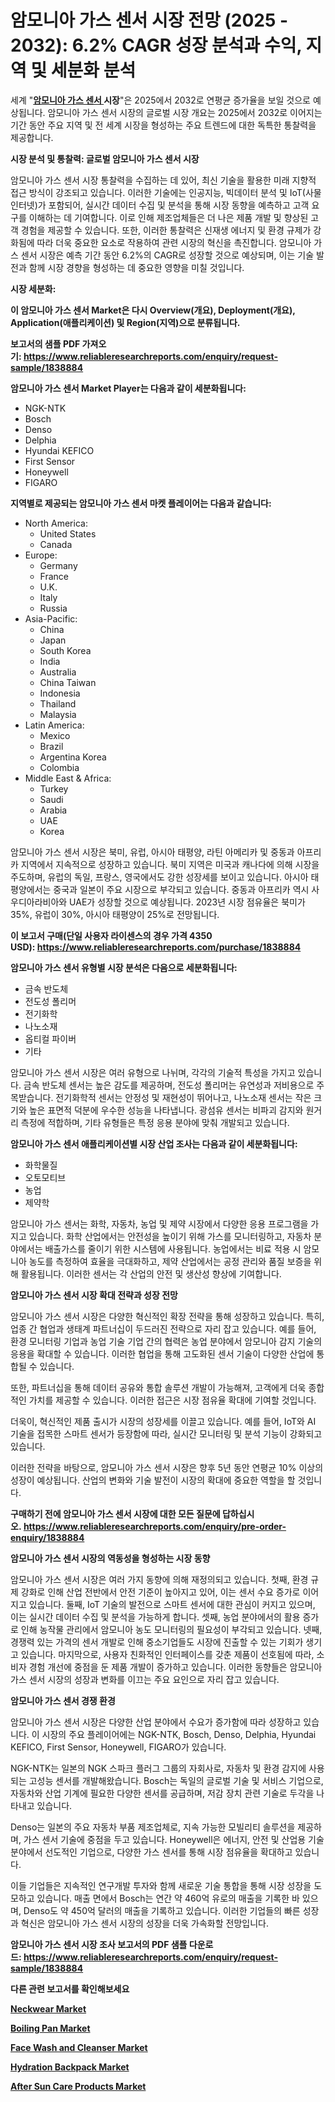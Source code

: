 <p><h1>암모니아 가스 센서 시장 전망 (2025 - 2032): 6.2% CAGR 성장 분석과 수익, 지역 및 세분화 분석</h1></p><p>세계 "<strong><a href="https://www.reliableresearchreports.com/ammonia-gas-sensors-r1838884?utm_campaign=105&utm_medium=8&utm_source=Github&utm_content=ia&utm_term=08022025&utm_id=ammonia-gas-sensors">암모니아 가스 센서&nbsp;</a></strong><strong>시장</strong>"은 2025에서 2032로 연평균 증가율을 보일 것으로 예상됩니다. 암모니아 가스 센서 시장의 글로벌 시장 개요는 2025에서 2032로 이어지는 기간 동안 주요 지역 및 전 세계 시장을 형성하는 주요 트렌드에 대한 독특한 통찰력을 제공합니다.</p>
<p><strong>시장 분석 및 통찰력: 글로벌 암모니아 가스 센서 시장</strong></p>
<p><p>암모니아 가스 센서 시장 통찰력을 수집하는 데 있어, 최신 기술을 활용한 미래 지향적 접근 방식이 강조되고 있습니다. 이러한 기술에는 인공지능, 빅데이터 분석 및 IoT(사물인터넷)가 포함되어, 실시간 데이터 수집 및 분석을 통해 시장 동향을 예측하고 고객 요구를 이해하는 데 기여합니다. 이로 인해 제조업체들은 더 나은 제품 개발 및 향상된 고객 경험을 제공할 수 있습니다. 또한, 이러한 통찰력은 신재생 에너지 및 환경 규제가 강화됨에 따라 더욱 중요한 요소로 작용하여 관련 시장의 혁신을 촉진합니다. 암모니아 가스 센서 시장은 예측 기간 동안 6.2%의 CAGR로 성장할 것으로 예상되며, 이는 기술 발전과 함께 시장 경향을 형성하는 데 중요한 영향을 미칠 것입니다.</p><a href="%7CAUTHORITHY_DOMAIN_URL%7C?utm_campaign=105&utm_medium=8&utm_source=Github&utm_content=ia&utm_term=08022025&utm_id=ammonia-gas-sensors"></a></p>
<p><strong>시장 세분화:</strong></p>
<p><strong>이 암모니아 가스 센서 Market은 다시 Overview(개요), Deployment(개요), Application(애플리케이션) 및 Region(지역)으로 분류됩니다.</strong></p>
<p><strong>보고서의 샘플 PDF 가져오기:&nbsp;<a href="https://www.reliableresearchreports.com/enquiry/request-sample/1838884?utm_campaign=105&utm_medium=8&utm_source=Github&utm_content=ia&utm_term=08022025&utm_id=ammonia-gas-sensors">https://www.reliableresearchreports.com/enquiry/request-sample/1838884</a></strong><strong></strong></p>
<p><strong>암모니아 가스 센서 Market Player는 다음과 같이 세분화됩니다:</strong></p>
<p><ul><li>NGK-NTK</li><li>Bosch</li><li>Denso</li><li>Delphia</li><li>Hyundai KEFICO</li><li>First Sensor</li><li>Honeywell</li><li>FIGARO</li></ul></p>
<p><strong>지역별로 제공되는 암모니아 가스 센서 마켓 플레이어는 다음과 같습니다:</strong></p>
<p><ul>
    <li>
        North America:
        <ul>
            <li>United States</li>
            <li>Canada</li>
        </ul>
    </li>
    <li>
        Europe:
        <ul>
            <li>Germany</li>
            <li>France</li>
            <li>U.K.</li>
            <li>Italy</li>
            <li>Russia</li>
        </ul>
    </li>
    <li>
        Asia-Pacific:
        <ul>
            <li>China</li>
            <li>Japan</li>
            <li>South Korea</li>
            <li>India</li>
            <li>Australia</li>
            <li>China Taiwan</li>
            <li>Indonesia</li>
            <li>Thailand</li>
            <li>Malaysia</li>
        </ul>
    </li>
    <li>
        Latin America:
        <ul>
            <li>Mexico</li>
            <li>Brazil</li>
            <li>Argentina Korea</li>
            <li>Colombia</li>
        </ul>
    </li>
    <li>
        Middle East & Africa:
        <ul>
            <li>Turkey</li>
            <li>Saudi</li>
            <li>Arabia</li>
            <li>UAE</li>
            <li>Korea</li>
        </ul>
    </li>
    </ul></p>
<p><p>암모니아 가스 센서 시장은 북미, 유럽, 아시아 태평양, 라틴 아메리카 및 중동과 아프리카 지역에서 지속적으로 성장하고 있습니다. 북미 지역은 미국과 캐나다에 의해 시장을 주도하며, 유럽의 독일, 프랑스, 영국에서도 강한 성장세를 보이고 있습니다. 아시아 태평양에서는 중국과 일본이 주요 시장으로 부각되고 있습니다. 중동과 아프리카 역시 사우디아라비아와 UAE가 성장할 것으로 예상됩니다. 2023년 시장 점유율은 북미가 35%, 유럽이 30%, 아시아 태평양이 25%로 전망됩니다.</p></p>
<p><strong>이 보고서 구매(단일 사용자 라이센스의 경우 가격 4350 USD):&nbsp;<a href="https://www.reliableresearchreports.com/purchase/1838884?utm_campaign=105&utm_medium=8&utm_source=Github&utm_content=ia&utm_term=08022025&utm_id=ammonia-gas-sensors">https://www.reliableresearchreports.com/purchase/1838884</a></strong></p>
<p><strong>암모니아 가스 센서 유형별 시장 분석은 다음으로 세분화됩니다:</strong></p>
<p><ul><li>금속 반도체</li><li>전도성 폴리머</li><li>전기화학</li><li>나노소재</li><li>옵티컬 파이버</li><li>기타</li></ul></p>
<p><p>암모니아 가스 센서 시장은 여러 유형으로 나뉘며, 각각의 기술적 특성을 가지고 있습니다. 금속 반도체 센서는 높은 감도를 제공하며, 전도성 폴리머는 유연성과 저비용으로 주목받습니다. 전기화학적 센서는 안정성 및 재현성이 뛰어나고, 나노소재 센서는 작은 크기와 높은 표면적 덕분에 우수한 성능을 나타냅니다. 광섬유 센서는 비파괴 감지와 원거리 측정에 적합하며, 기타 유형들은 특정 응용 분야에 맞춰 개발되고 있습니다.</p></p>
<p><strong>암모니아 가스 센서 애플리케이션별 시장 산업 조사는 다음과 같이 세분화됩니다:</strong></p>
<p><ul><li>화학물질</li><li>오토모티브</li><li>농업</li><li>제약학</li></ul></p>
<p><p>암모니아 가스 센서는 화학, 자동차, 농업 및 제약 시장에서 다양한 응용 프로그램을 가지고 있습니다. 화학 산업에서는 안전성을 높이기 위해 가스를 모니터링하고, 자동차 분야에서는 배출가스를 줄이기 위한 시스템에 사용됩니다. 농업에서는 비료 적용 시 암모니아 농도를 측정하여 효율을 극대화하고, 제약 산업에서는 공정 관리와 품질 보증을 위해 활용됩니다. 이러한 센서는 각 산업의 안전 및 생산성 향상에 기여합니다.</p></p>
<p><strong>암모니아 가스 센서 시장 확대 전략과 성장 전망</strong></p>
<p><p>암모니아 가스 센서 시장은 다양한 혁신적인 확장 전략을 통해 성장하고 있습니다. 특히, 업종 간 협업과 생태계 파트너십이 두드러진 전략으로 자리 잡고 있습니다. 예를 들어, 환경 모니터링 기업과 농업 기술 기업 간의 협력은 농업 분야에서 암모니아 감지 기술의 응용을 확대할 수 있습니다. 이러한 협업을 통해 고도화된 센서 기술이 다양한 산업에 통합될 수 있습니다.</p><p>또한, 파트너십을 통해 데이터 공유와 통합 솔루션 개발이 가능해져, 고객에게 더욱 종합적인 가치를 제공할 수 있습니다. 이러한 접근은 시장 점유율 확대에 기여할 것입니다. </p><p>더욱이, 혁신적인 제품 출시가 시장의 성장세를 이끌고 있습니다. 예를 들어, IoT와 AI 기술을 접목한 스마트 센서가 등장함에 따라, 실시간 모니터링 및 분석 기능이 강화되고 있습니다. </p><p>이러한 전략을 바탕으로, 암모니아 가스 센서 시장은 향후 5년 동안 연평균 10% 이상의 성장이 예상됩니다. 산업의 변화와 기술 발전이 시장의 확대에 중요한 역할을 할 것입니다.</p></p>
<p><strong>구매하기 전에 암모니아 가스 센서 시장에 대한 모든 질문에 답하십시오.&nbsp;<a href="https://www.reliableresearchreports.com/enquiry/pre-order-enquiry/1838884?utm_campaign=105&utm_medium=8&utm_source=Github&utm_content=ia&utm_term=08022025&utm_id=ammonia-gas-sensors">https://www.reliableresearchreports.com/enquiry/pre-order-enquiry/1838884</a></strong><strong></strong></p>
<p><strong>암모니아 가스 센서 시장의 역동성을 형성하는 시장 동향</strong></p>
<p><p>암모니아 가스 센서 시장은 여러 가지 동향에 의해 재정의되고 있습니다. 첫째, 환경 규제 강화로 인해 산업 전반에서 안전 기준이 높아지고 있어, 이는 센서 수요 증가로 이어지고 있습니다. 둘째, IoT 기술의 발전으로 스마트 센서에 대한 관심이 커지고 있으며, 이는 실시간 데이터 수집 및 분석을 가능하게 합니다. 셋째, 농업 분야에서의 활용 증가로 인해 농작물 관리에서 암모니아 농도 모니터링의 필요성이 부각되고 있습니다. 넷째, 경쟁력 있는 가격의 센서 개발로 인해 중소기업들도 시장에 진출할 수 있는 기회가 생기고 있습니다. 마지막으로, 사용자 친화적인 인터페이스를 갖춘 제품이 선호됨에 따라, 소비자 경험 개선에 중점을 둔 제품 개발이 증가하고 있습니다. 이러한 동향들은 암모니아 가스 센서 시장의 성장과 변화를 이끄는 주요 요인으로 자리 잡고 있습니다.</p></p>
<p><strong>암모니아 가스 센서 경쟁 환경</strong></p>
<p><p>암모니아 가스 센서 시장은 다양한 산업 분야에서 수요가 증가함에 따라 성장하고 있습니다. 이 시장의 주요 플레이어에는 NGK-NTK, Bosch, Denso, Delphia, Hyundai KEFICO, First Sensor, Honeywell, FIGARO가 있습니다.</p><p>NGK-NTK는 일본의 NGK 스파크 플러그 그룹의 자회사로, 자동차 및 환경 감지에 사용되는 고성능 센서를 개발해왔습니다. Bosch는 독일의 글로벌 기술 및 서비스 기업으로, 자동차와 산업 기계에 필요한 다양한 센서를 공급하며, 저감 장치 관련 기술로 두각을 나타내고 있습니다.</p><p>Denso는 일본의 주요 자동차 부품 제조업체로, 지속 가능한 모빌리티 솔루션을 제공하며, 가스 센서 기술에 중점을 두고 있습니다. Honeywell은 에너지, 안전 및 산업용 기술 분야에서 선도적인 기업으로, 다양한 가스 센서를 통해 시장 점유율을 확대하고 있습니다.</p><p>이들 기업들은 지속적인 연구개발 투자와 함께 새로운 기술 통합을 통해 시장 성장을 도모하고 있습니다. 매출 면에서 Bosch는 연간 약 460억 유로의 매출을 기록한 바 있으며, Denso도 약 450억 달러의 매출을 기록하고 있습니다. 이러한 기업들의 빠른 성장과 혁신은 암모니아 가스 센서 시장의 성장을 더욱 가속화할 전망입니다.</p></p>
<p><strong>암모니아 가스 센서 시장 조사 보고서의 PDF 샘플 다운로드:&nbsp;<a href="https://www.reliableresearchreports.com/enquiry/request-sample/1838884?utm_campaign=105&utm_medium=8&utm_source=Github&utm_content=ia&utm_term=08022025&utm_id=ammonia-gas-sensors">https://www.reliableresearchreports.com/enquiry/request-sample/1838884</a></strong></p>
<p><strong></strong></p>
<p><strong></strong></p>
<p><strong></strong></p>
<p><strong></strong></p>
<p><strong>다른 관련 보고서를 확인해보세요</strong></p>
<p><strong><p><a href="https://github.com/saaindosya/Market-Research-Report-List-1/blob/main/neckwear-market.md?utm_campaign=105&utm_medium=8&utm_source=Github&utm_content=ia&utm_term=08022025&utm_id=ammonia-gas-sensors">Neckwear Market</a></p><p><a href="https://github.com/akaalahk/Market-Research-Report-List-1/blob/main/boiling-pan-market.md?utm_campaign=105&utm_medium=8&utm_source=Github&utm_content=ia&utm_term=08022025&utm_id=ammonia-gas-sensors">Boiling Pan Market</a></p><p><a href="https://github.com/agdonthisa/Market-Research-Report-List-1/blob/main/face-wash-and-cleanser-market.md?utm_campaign=105&utm_medium=8&utm_source=Github&utm_content=ia&utm_term=08022025&utm_id=ammonia-gas-sensors">Face Wash and Cleanser Market</a></p><p><a href="https://github.com/ternainglin/Market-Research-Report-List-1/blob/main/hydration-backpack-market.md?utm_campaign=105&utm_medium=8&utm_source=Github&utm_content=ia&utm_term=08022025&utm_id=ammonia-gas-sensors">Hydration Backpack Market</a></p><p><a href="https://github.com/penglatilles/Market-Research-Report-List-1/blob/main/after-sun-care-products-market.md?utm_campaign=105&utm_medium=8&utm_source=Github&utm_content=ia&utm_term=08022025&utm_id=ammonia-gas-sensors">After Sun Care Products Market</a></p></strong></p>